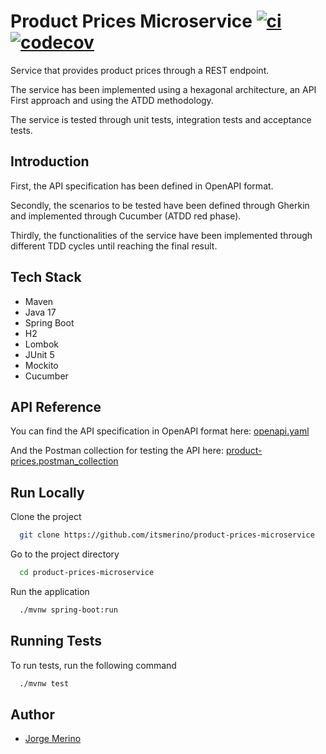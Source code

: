 # Product Prices Microservice [![ci](https://github.com/itsmerino/product-prices-microservice/actions/workflows/maven.yml/badge.svg)](https://github.com/itsmerino/product-prices-microservice/actions/workflows/maven.yml) [![codecov](https://codecov.io/gh/itsmerino/product-prices-microservice/branch/main/graph/badge.svg)](https://codecov.io/gh/itsmerino/product-prices-microservice)

Service that provides product prices through a REST endpoint.

The service has been implemented using a hexagonal architecture, an API First approach and using the ATDD methodology.

The service is tested through unit tests, integration tests and acceptance tests.

## Introduction

First, the API specification has been defined in OpenAPI format. 

Secondly, the scenarios to be tested have been defined through Gherkin and implemented through Cucumber (ATDD red phase). 

Thirdly, the functionalities of the service have been implemented through different TDD cycles until reaching the final result.

## Tech Stack

- Maven
- Java 17
- Spring Boot
- H2
- Lombok
- JUnit 5
- Mockito
- Cucumber

## API Reference

You can find the API specification in OpenAPI format here: [openapi.yaml](https://github.com/itsmerino/product-prices-microservice/blob/main/src/main/resources/openapi.yaml)

And the Postman collection for testing the API here: [product-prices.postman_collection](https://github.com/itsmerino/product-prices-microservice/blob/main/src/main/resources/product-prices.postman_collection)

## Run Locally

Clone the project

```bash
  git clone https://github.com/itsmerino/product-prices-microservice
```

Go to the project directory

```bash
  cd product-prices-microservice
```

Run the application

```bash
  ./mvnw spring-boot:run
```

## Running Tests

To run tests, run the following command

```bash
  ./mvnw test
```

## Author

- [Jorge Merino](https://www.github.com/itsmerino)
